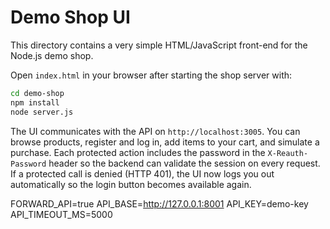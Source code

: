 # Demo Shop UI

This directory contains a very simple HTML/JavaScript front-end for the Node.js demo shop.

Open `index.html` in your browser after starting the shop server with:

```bash
cd demo-shop
npm install
node server.js
```

The UI communicates with the API on `http://localhost:3005`. You can browse products, register and log in, add items to your cart, and simulate a purchase. Each protected action includes the password in the `X-Reauth-Password` header so the backend can validate the session on every request. If a protected call is denied (HTTP 401), the UI now logs you out automatically so the login button becomes available again.

FORWARD_API=true
API_BASE=http://127.0.0.1:8001
API_KEY=demo-key
API_TIMEOUT_MS=5000